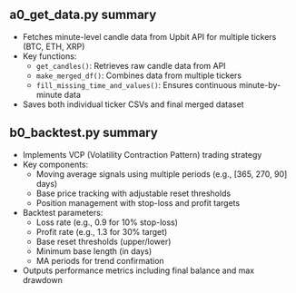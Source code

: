 
## a0_get_data.py summary
- Fetches minute-level candle data from Upbit API for multiple tickers (BTC, ETH, XRP)
- Key functions:
  - `get_candles()`: Retrieves raw candle data from API
  - `make_merged_df()`: Combines data from multiple tickers
  - `fill_missing_time_and_values()`: Ensures continuous minute-by-minute data
- Saves both individual ticker CSVs and final merged dataset

## b0_backtest.py summary
- Implements VCP (Volatility Contraction Pattern) trading strategy
- Key components:
  - Moving average signals using multiple periods (e.g., [365, 270, 90] days)
  - Base price tracking with adjustable reset thresholds
  - Position management with stop-loss and profit targets
- Backtest parameters:
  - Loss rate (e.g., 0.9 for 10% stop-loss)
  - Profit rate (e.g., 1.3 for 30% target)
  - Base reset thresholds (upper/lower)
  - Minimum base length (in days)
  - MA periods for trend confirmation
- Outputs performance metrics including final balance and max drawdown
